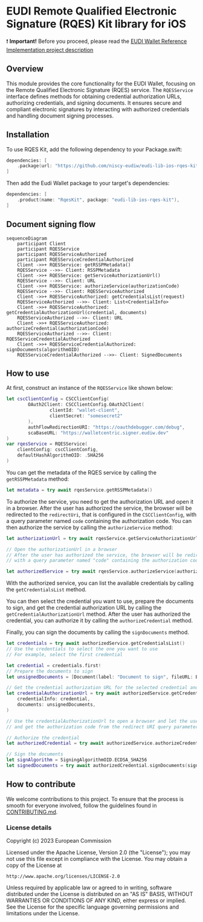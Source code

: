 # EUDI Remote Qualified Electronic Signature (RQES) Kit library for iOS

:heavy_exclamation_mark: **Important!** Before you proceed, please read
the [EUDI Wallet Reference Implementation project description](https://github.com/eu-digital-identity-wallet/.github/blob/main/profile/reference-implementation.md)

## Overview

This module provides the core functionality for the EUDI Wallet, focusing on the Remote Qualified
Electronic Signature (RQES) service. The `RQESService` interface defines methods for obtaining
credential authorization URLs, authorizing credentials, and signing documents. It ensures secure and
compliant electronic signatures by interacting with authorized credentials and handling document
signing processes.

## Installation
To use RQES Kit, add the following dependency to your Package.swift:
```swift
dependencies: [
    .package(url: "https://github.com/niscy-eudiw/eudi-lib-ios-rqes-kit", branch: "initial")
]
```

Then add the Eudi Wallet package to your target's dependencies:
```swift
dependencies: [
    .product(name: "RqesKit", package: "eudi-lib-ios-rqes-kit"),
]
```

## Document signing flow

```mermaid
sequenceDiagram
    participant Client
    participant RQESService
    participant RQESServiceAuthorized
    participant RQESServiceCredentialAuthorized
    Client ->>+ RQESService: getRSSPMetadata()
    RQESService -->>- Client: RSSPMetadata
    Client ->>+ RQESService: getServiceAuthorizationUrl()
    RQESService -->>- Client: URL
    Client ->>+ RQESService: authorizeService(authorizationCode)
    RQESService -->>- Client: RQESServiceAuthorized
    Client ->>+ RQESServiceAuthorized: getCredentialsList(request)
    RQESServiceAuthorized -->>- Client: List<CredentialInfo>
    Client ->>+ RQESServiceAuthorized: getCredentialAuthorizationUrl(credential, documents)
    RQESServiceAuthorized -->>- Client: URL
    Client ->>+ RQESServiceAuthorized: authorizeCredential(authorizationCode)
    RQESServiceAuthorized -->>- Client: RQESServiceCredentialAuthorized
    Client ->>+ RQESServiceCredentialAuthorized: signDocuments(algorithmOID)
    RQESServiceCredentialAuthorized -->>- Client: SignedDocuments
```

## How to use

At first, construct an instance of the `RQESService` like shown below:

```swift
let cscClientConfig = CSCClientConfig(
        OAuth2Client: CSCClientConfig.OAuth2Client(
                clientId: "wallet-client",
                clientSecret: "somesecret2"
        ),
        authFlowRedirectionURI: "https://oauthdebugger.com/debug",
        scaBaseURL: "https://walletcentric.signer.eudiw.dev"
)
var rqesService = RQESService(
    clientConfig: cscClientConfig,
    defaultHashAlgorithmOID: .SHA256
)
```

You can get the metadata of the RQES service by calling the `getRSSPMetadata` method:

```swift
let metadata = try await rqesService.getRSSPMetadata()
``` 

To authorize the service, you need to get the authorization URL and open it in a browser. After the
user has authorized the service, the browser will be redirected to the `redirectUri`,
that
is configured in the `CSCClientConfig`, with a query parameter named `code` containing the
authorization code. You can then authorize the service by calling the `authorizeService` method:

```swift
let authorizationUrl = try await rqesService.getServiceAuthorizationUrl()

// Open the authorizationUrl in a browser
// After the user has authorized the service, the browser will be redirected to the redirectUri
// with a query parameter named "code" containing the authorization code

let authorizedService = try await rqesService.authorizeService(authorizationCode)
```

With the authorized service, you can list the available credentials by calling the `getCredentialsList`
method.

You can then select the credential you want to use, prepare the documents to sign, and get
the credential authorization URL by calling the `getCredentialAuthorizationUrl` method. After the
user has authorized the credential, you can authorize it by calling the `authorizeCredential`
method.

Finally, you can sign the documents by calling the `signDocuments` method.

```swift
let credentials = try await authorizedService.getCredentialsList()
// Use the credentials to select the one you want to use
// For example, select the first credential

let credential = credentials.first!
// Prepare the documents to sign
let unsignedDocuments = [Document(label: "Document to sign", fileURL: Bundle.main.url(forResource: "document", withExtension:"pdf")))]

// Get the credential authorization URL for the selected credential and documents
let credentialAuthorizationUrl = try await authorizedService.getCredentialAuthorizationUrl(
    credentialInfo: credential,
    documents: unsignedDocuments,
)

// Use the credentialAuthorizationUrl to open a browser and let the user authorize the credential
// and get the authorization code from the redirect URI query parameter

// Authorize the credential
let authorizedCredential = try await authorizedService.authorizeCredential(authorizationCode)

// Sign the documents
let signAlgorithm = SigningAlgorithmOID.ECDSA_SHA256
let signedDocuments = try await authorizedCredential.signDocuments(signAlgorithmOID: signAlgorithm)
```

## How to contribute

We welcome contributions to this project. To ensure that the process is smooth for everyone
involved, follow the guidelines found in [CONTRIBUTING.md](CONTRIBUTING.md).


### License details

Copyright (c) 2023 European Commission

Licensed under the Apache License, Version 2.0 (the "License");
you may not use this file except in compliance with the License.
You may obtain a copy of the License at

    http://www.apache.org/licenses/LICENSE-2.0

Unless required by applicable law or agreed to in writing, software
distributed under the License is distributed on an "AS IS" BASIS,
WITHOUT WARRANTIES OR CONDITIONS OF ANY KIND, either express or implied.
See the License for the specific language governing permissions and
limitations under the License.